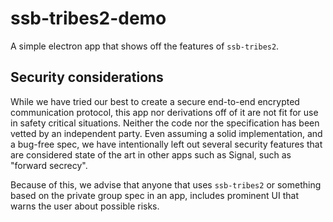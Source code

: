 # ssb-tribes2-demo

A simple electron app that shows off the features of `ssb-tribes2`.

## Security considerations

While we have tried our best to create a secure end-to-end encrypted communication protocol, this app nor derivations off of it are not fit for use in safety critical situations. Neither the code nor the specification has been vetted by an independent party. Even assuming a solid implementation, and a bug-free spec, we have intentionally left out several security features that are considered state of the art in other apps such as Signal, such as "forward secrecy".

Because of this, we advise that anyone that uses `ssb-tribes2` or something based on the private group spec in an app, includes prominent UI that warns the user about possible risks.
